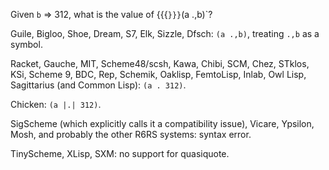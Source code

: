 Given `b` => 312, what is the value of {{{`}}}`(a .,b)`?

Guile, Bigloo, Shoe, Dream, S7, Elk, Sizzle, Dfsch:  `(a .,b)`, treating `.,b` as a symbol.

Racket, Gauche, MIT, Scheme48/scsh, Kawa, Chibi, SCM, Chez, STklos, KSi, Scheme 9, BDC, Rep, Schemik, Oaklisp, FemtoLisp, Inlab, Owl Lisp, Sagittarius (and Common Lisp): `(a . 312)`.

Chicken: `(a |.| 312)`.

SigScheme (which explicitly calls it a compatibility issue), Vicare, Ypsilon, Mosh, and probably the other R6RS systems: syntax error.

TinyScheme, XLisp, SXM: no support for quasiquote.
